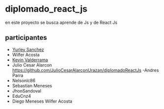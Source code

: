 # diplomado_react_js

en este proyecto se busca aprende de Js y de React Js 
## participantes

- [Yurley Sanchez ](https://github.com/Yursksf1)
- Wilfer Acosta
- [Kevin Valderrama ](https://github.com/KevinValderrama518)
- Julio Cesar Alarcon https://github.com/JulioCesarAlarconUrazan/diplomadoReactJs
-Andres Parra
- Nelsonlc86
- Sebastian Meneses
- JhonSandoval
- EduCnz4
- Diego Meneses
Wilfer Acosta
